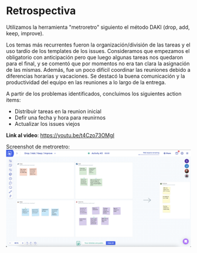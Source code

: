 # Retrospectiva

Utilizamos la herramienta "metroretro" siguiento el método DAKI (drop, add, keep, improve). 

Los temas más recurrentes fueron la organización/división de las tareas y el uso tardío de los templates de los issues. 
Consideramos que empezamos el obligatorio con anticipación pero que luego algunas tareas nos quedaron para el final, y se comentó que por momentos no era tan clara la asignación de las mismas. Además, fue un poco difícil coordinar las reuniones debido a diferencias horarias y vacaciones.
Se destacó la buena comunicación y la productividad del equipo en las reuniones a lo largo de la entrega.

A partir de los problemas identificados, concluimos los siguientes action items:
- Distribuir tareas en la reunion inicial
- Defir una fecha y hora para reunirnos
- Actualizar los issues viejos

**Link al video**: https://youtu.be/t4Czo73OMgI

Screenshot de metroretro:
![Screenshot metroretro](metroretro.png)

